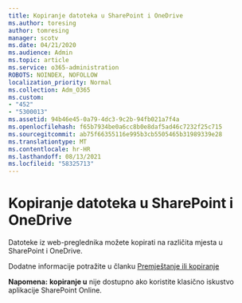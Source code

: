 ```yaml
---
title: Kopiranje datoteka u SharePoint i OneDrive
ms.author: toresing
author: tomresing
manager: scotv
ms.date: 04/21/2020
ms.audience: Admin
ms.topic: article
ms.service: o365-administration
ROBOTS: NOINDEX, NOFOLLOW
localization_priority: Normal
ms.collection: Adm_O365
ms.custom:
- "452"
- "5300013"
ms.assetid: 94b46e45-0a79-4dc3-9c2b-94fb021a7f4a
ms.openlocfilehash: f65b7934be0a6cc8b0e8daf5ad46c7232f25c715
ms.sourcegitcommit: ab75f66355116e995b3cb5505465b31989339e28
ms.translationtype: MT
ms.contentlocale: hr-HR
ms.lasthandoff: 08/13/2021
ms.locfileid: "58325713"
---
```

# <a name="copy-files-in-sharepoint-and-onedrive"></a>Kopiranje datoteka u SharePoint i OneDrive

Datoteke iz web-preglednika možete kopirati na različita mjesta u SharePoint i OneDrive.

Dodatne informacije potražite u članku [Premještanje ili kopiranje](https://support.microsoft.com/office/00e2f483-4df3-46be-a861-1f5f0c1a87bc)

**Napomena:** **kopiranje u** nije dostupno ako koristite klasično iskustvo aplikacije SharePoint Online.
